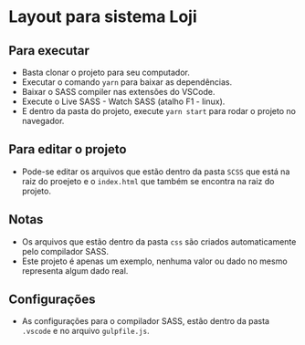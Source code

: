 # Layout para sistema Loji

## Para executar
- Basta clonar o projeto para seu computador.
- Executar o comando `yarn` para baixar as dependências.
- Baixar o SASS compiler nas extensões do VSCode. 
- Execute o Live SASS - Watch SASS (atalho F1 - linux).
- E dentro da pasta do projeto, execute `yarn start` para rodar o projeto no navegador.
  
## Para editar o projeto
- Pode-se editar os arquivos que estão dentro da pasta `SCSS` que está na raiz do proejeto e o `index.html` que também se encontra na raiz do projeto. 

## Notas
- Os arquivos que estão dentro da pasta `css` são criados automaticamente pelo compilador SASS. 
- Este projeto é apenas um exemplo, nenhuma valor ou dado no mesmo representa algum dado real. 

## Configurações 
- As configurações para o compilador SASS, estão dentro da pasta `.vscode` e no arquivo `gulpfile.js`. 